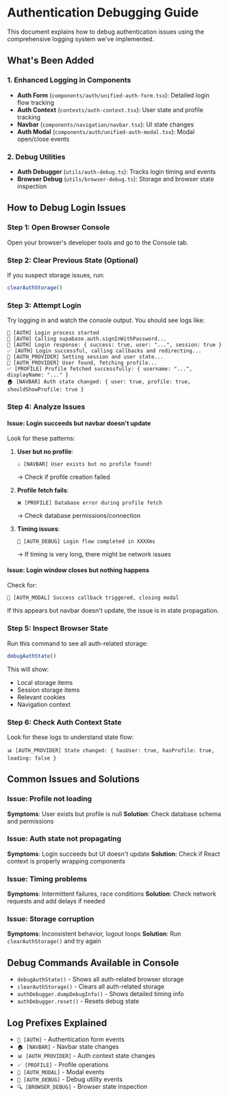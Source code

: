 # Authentication Debugging Guide

This document explains how to debug authentication issues using the comprehensive logging system we've implemented.

## What's Been Added

### 1. Enhanced Logging in Components

- **Auth Form** (`components/auth/unified-auth-form.tsx`): Detailed login flow tracking
- **Auth Context** (`contexts/auth-context.tsx`): User state and profile tracking 
- **Navbar** (`components/navigation/navbar.tsx`): UI state changes
- **Auth Modal** (`components/auth/unified-auth-modal.tsx`): Modal open/close events

### 2. Debug Utilities

- **Auth Debugger** (`utils/auth-debug.ts`): Tracks login timing and events
- **Browser Debug** (`utils/browser-debug.ts`): Storage and browser state inspection

## How to Debug Login Issues

### Step 1: Open Browser Console
Open your browser's developer tools and go to the Console tab.

### Step 2: Clear Previous State (Optional)
If you suspect storage issues, run:
```javascript
clearAuthStorage()
```

### Step 3: Attempt Login
Try logging in and watch the console output. You should see logs like:

```
🔐 [AUTH] Login process started
🔐 [AUTH] Calling supabase.auth.signInWithPassword...
🔐 [AUTH] Login response: { success: true, user: "...", session: true }
✅ [AUTH] Login successful, calling callbacks and redirecting...
🔄 [AUTH_PROVIDER] Setting session and user state...
👤 [AUTH_PROVIDER] User found, fetching profile...
✅ [PROFILE] Profile fetched successfully: { username: "...", displayName: "..." }
🏠 [NAVBAR] Auth state changed: { user: true, profile: true, shouldShowProfile: true }
```

### Step 4: Analyze Issues

#### Issue: Login succeeds but navbar doesn't update
Look for these patterns:

1. **User but no profile**:
   ```
   ⚠️ [NAVBAR] User exists but no profile found!
   ```
   → Check if profile creation failed

2. **Profile fetch fails**:
   ```
   ❌ [PROFILE] Database error during profile fetch
   ```
   → Check database permissions/connection

3. **Timing issues**:
   ```
   🏁 [AUTH_DEBUG] Login flow completed in XXXXms
   ```
   → If timing is very long, there might be network issues

#### Issue: Login window closes but nothing happens
Check for:
```
🎉 [AUTH_MODAL] Success callback triggered, closing modal
```
If this appears but navbar doesn't update, the issue is in state propagation.

### Step 5: Inspect Browser State
Run this command to see all auth-related storage:
```javascript
debugAuthState()
```

This will show:
- Local storage items
- Session storage items  
- Relevant cookies
- Navigation context

### Step 6: Check Auth Context State
Look for these logs to understand state flow:
```
📊 [AUTH_PROVIDER] State changed: { hasUser: true, hasProfile: true, loading: false }
```

## Common Issues and Solutions

### Issue: Profile not loading
**Symptoms**: User exists but profile is null
**Solution**: Check database schema and permissions

### Issue: Auth state not propagating  
**Symptoms**: Login succeeds but UI doesn't update
**Solution**: Check if React context is properly wrapping components

### Issue: Timing problems
**Symptoms**: Intermittent failures, race conditions
**Solution**: Check network requests and add delays if needed

### Issue: Storage corruption
**Symptoms**: Inconsistent behavior, logout loops
**Solution**: Run `clearAuthStorage()` and try again

## Debug Commands Available in Console

- `debugAuthState()` - Shows all auth-related browser storage
- `clearAuthStorage()` - Clears all auth-related storage
- `authDebugger.dumpDebugInfo()` - Shows detailed timing info
- `authDebugger.reset()` - Resets debug state

## Log Prefixes Explained

- `🔐 [AUTH]` - Authentication form events
- `🏠 [NAVBAR]` - Navbar state changes  
- `📊 [AUTH_PROVIDER]` - Auth context state changes
- `✅ [PROFILE]` - Profile operations
- `🎉 [AUTH_MODAL]` - Modal events
- `🚀 [AUTH_DEBUG]` - Debug utility events
- `🔍 [BROWSER_DEBUG]` - Browser state inspection 